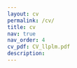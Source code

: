 ```yaml
---
layout: cv
permalink: /cv/
title: cv
nav: true
nav_order: 4
cv_pdf: CV_llplm.pdf
description:
---
```

